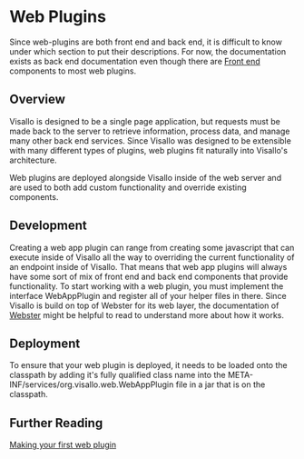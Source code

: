 # Web Plugins

<div class="alert alert-warning">
    Since web-plugins are both front end and back end, it is difficult to know under which section to put their descriptions.  For now, the documentation exists as back end documentation even though there are <a href='../front-end/index.html'>Front end</a> components to most web plugins.
</div>

## Overview

Visallo is designed to be a single page application, but requests must be made back to the server to retrieve information, process data, and manage many other back end services.  Since Visallo was designed to be extensible with many different types of plugins, web plugins fit naturally into Visallo's architecture.  

Web plugins are deployed alongside Visallo inside of the web server and are used to both add custom functionality and override existing components.

## Development

Creating a web app plugin can range from creating some javascript that can execute inside of Visallo all the way to overriding the current functionality of an endpoint inside of Visallo.  That means that web app plugins will always have some sort of mix of front end and back end components that provide functionality.  To start working with a web plugin, you must implement the interface WebAppPlugin and register all of your helper files in there.  Since Visallo is build on top of Webster for its web layer, the documentation of [Webster](https://github.com/v5analytics/webster) might be helpful to read to understand more about how it works.

## Deployment

To ensure that your web plugin is deployed, it needs to be loaded onto the classpath by adding it's fully qualified class name into the META-INF/services/org.visallo.web.WebAppPlugin file in a jar that is on the classpath.

## Further Reading

[Making your first web plugin](../../tutorials/webplugin.md)

